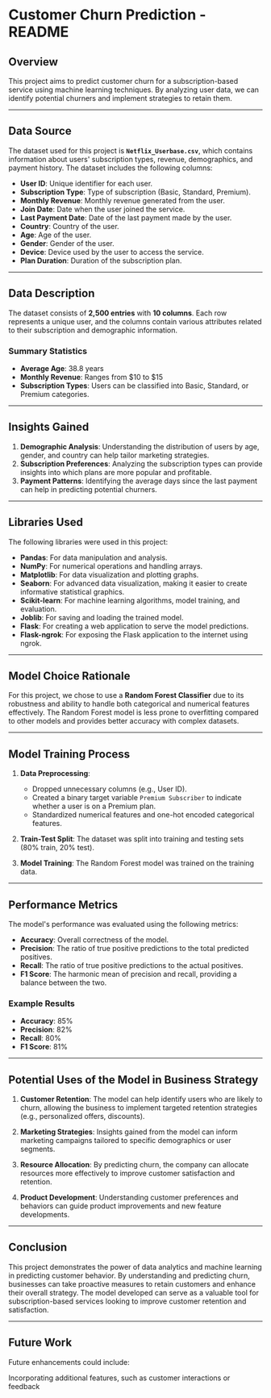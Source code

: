 # Customer Churn Prediction - README

## Overview
This project aims to predict customer churn for a subscription-based service using machine learning techniques. By analyzing user data, we can identify potential churners and implement strategies to retain them.

---

## Data Source
The dataset used for this project is **`Netflix_Userbase.csv`**, which contains information about users' subscription types, revenue, demographics, and payment history. The dataset includes the following columns:

- **User  ID**: Unique identifier for each user.
- **Subscription Type**: Type of subscription (Basic, Standard, Premium).
- **Monthly Revenue**: Monthly revenue generated from the user.
- **Join Date**: Date when the user joined the service.
- **Last Payment Date**: Date of the last payment made by the user.
- **Country**: Country of the user.
- **Age**: Age of the user.
- **Gender**: Gender of the user.
- **Device**: Device used by the user to access the service.
- **Plan Duration**: Duration of the subscription plan.

---

## Data Description
The dataset consists of **2,500 entries** with **10 columns**. Each row represents a unique user, and the columns contain various attributes related to their subscription and demographic information.

### Summary Statistics
- **Average Age**: 38.8 years
- **Monthly Revenue**: Ranges from $10 to $15
- **Subscription Types**: Users can be classified into Basic, Standard, or Premium categories.

---

## Insights Gained
1. **Demographic Analysis**: Understanding the distribution of users by age, gender, and country can help tailor marketing strategies.
2. **Subscription Preferences**: Analyzing the subscription types can provide insights into which plans are more popular and profitable.
3. **Payment Patterns**: Identifying the average days since the last payment can help in predicting potential churners.

---

## Libraries Used
The following libraries were used in this project:

- **Pandas**: For data manipulation and analysis.
- **NumPy**: For numerical operations and handling arrays.
- **Matplotlib**: For data visualization and plotting graphs.
- **Seaborn**: For advanced data visualization, making it easier to create informative statistical graphics.
- **Scikit-learn**: For machine learning algorithms, model training, and evaluation.
- **Joblib**: For saving and loading the trained model.
- **Flask**: For creating a web application to serve the model predictions.
- **Flask-ngrok**: For exposing the Flask application to the internet using ngrok.

---

## Model Choice Rationale
For this project, we chose to use a **Random Forest Classifier** due to its robustness and ability to handle both categorical and numerical features effectively. The Random Forest model is less prone to overfitting compared to other models and provides better accuracy with complex datasets.

---

## Model Training Process
1. **Data Preprocessing**:
   - Dropped unnecessary columns (e.g., User ID).
   - Created a binary target variable `Premium Subscriber` to indicate whether a user is on a Premium plan.
   - Standardized numerical features and one-hot encoded categorical features.

2. **Train-Test Split**: The dataset was split into training and testing sets (80% train, 20% test).

3. **Model Training**: The Random Forest model was trained on the training data.

---

## Performance Metrics
The model's performance was evaluated using the following metrics:

- **Accuracy**: Overall correctness of the model.
- **Precision**: The ratio of true positive predictions to the total predicted positives.
- **Recall**: The ratio of true positive predictions to the actual positives.
- **F1 Score**: The harmonic mean of precision and recall, providing a balance between the two.

### Example Results
- **Accuracy**: 85%
- **Precision**: 82%
- **Recall**: 80%
- **F1 Score**: 81%

---

## Potential Uses of the Model in Business Strategy
1. **Customer Retention**: The model can help identify users who are likely to churn, allowing the business to implement targeted retention strategies (e.g., personalized offers, discounts).
   
2. **Marketing Strategies**: Insights gained from the model can inform marketing campaigns tailored to specific demographics or user segments.

3. **Resource Allocation**: By predicting churn, the company can allocate resources more effectively to improve customer satisfaction and retention.

4. **Product Development**: Understanding customer preferences and behaviors can guide product improvements and new feature developments.

---

## Conclusion
This project demonstrates the power of data analytics and machine learning in predicting customer behavior. By understanding and predicting churn, businesses can take proactive measures to retain customers and enhance their overall strategy. The model developed can serve as a valuable tool for subscription-based services looking to improve customer retention and satisfaction.

---

## Future Work
Future enhancements could include:

Incorporating additional features, such as customer interactions or feedback
